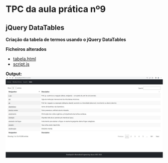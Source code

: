 # TPC da aula prática nº9
## jQuery DataTables


**Criação da tabela de termos usando o jQuery DataTables**

**Ficheiros alterados**
- [tabela.html](https://github.com/cvmota/plneb-2223/blob/main/TPC9/templates/tabela.html)
- [script.js](https://github.com/cvmota/plneb-2223/blob/main/TPC9/static/script.js)

**Output:**
![home](https://github.com/cvmota/plneb-2223/blob/main/TPC9/output/table.jpg)
